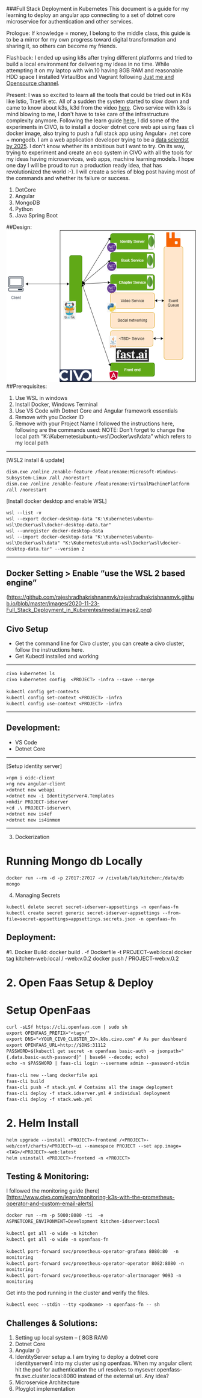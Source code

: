 ###Full Stack Deployment in Kubernetes
This document is a guide for my learning to deploy an angular app connecting to a set of dotnet core microservice for authentication and other services. 

Prologue: If knowledge = money, I belong to the middle class, this guide is to be a mirror for my own progress toward digital transformation and sharing it, so others can become my friends.

Flashback: I ended up using k8s after trying different platforms and tried to build a local environment for delivering my ideas in no time. While attempting it on my laptop with win.10 having 8GB RAM and reasonable HDD space I installed VirtaulBox and Vagrant following [Just me and Opensource channel](https://www.youtube.com/watch?v=YzaYqxW0wGs&list=PL34sAs7_26wNBRWM6BDhnonoA5FMERax0).

Present: I was so excited to learn all the tools that could be tried out in K8s like Istio, Traefik etc. All of a sudden the system started to slow down and came to know about k3s, k3d from the video [here](https://www.youtube.com/watch?v=-HchRyqNtkU&t=33m37s). Civo service with k3s is mind blowing to me, I don't have to take care of the infrastructure complexity anymore. Following the learn guide [here](https://www.civo.com/learn/deploying-applications-through-the-civo-kubernetes-marketplace), I did some of the experiments in CIVO, is to install a docker dotnet core web api using faas cli docker image, also trying to push a full stack app using Angular+ .net core + mongodb. I am a web application developer trying to be a [data scientist by 2025](https://rajeshradhakrishnanmvk.github.io/). I don't know whether its ambitious but I want to try. On its way, trying to experiment and create an eco system in CIVO with all the tools for my ideas having microservices, web apps, machine learning models. I hope one day I will be proud to run a production ready idea, that has revolutionized the world :-). I will create a series of blog post having most of the commands and whether its failure or success. 

1.	DotCore
2.	Angular
3.	MongoDB
4.	Python
5.	Java Spring Boot

##Design:
![kitchen.png](https://github.com/rajeshradhakrishnanmvk/rajeshradhakrishnanmvk.github.io/blob/master/images/2020-11-23-Full_Stack_Deployment_in_Kuberentes/media/image1.png?raw=true)
##Prerequisites:
1.	Use WSL in windows
2.	Install Docker, Windows Terminal
3.	Use VS Code with Dotnet Core and Angular framework essentials
4.	Remove <TAG> with you Docker ID
5.	Remove <PROJECT> with your Project Name
I followed the instructions here, following are the commands used:
NOTE: Don’t forget to change the local path “K:\Kubernetes\ubuntu-wsl\Docker\wsl\data” which refers to my local path
---------------------
[WSL2 install & update]
```
dism.exe /online /enable-feature /featurename:Microsoft-Windows-Subsystem-Linux /all /norestart
dism.exe /online /enable-feature /featurename:VirtualMachinePlatform /all /norestart
```
[Install docker desktop and enable WSL]
```
wsl --list -v
wsl --export docker-desktop-data "K:\Kubernetes\ubuntu-wsl\Docker\wsl\docker-desktop-data.tar"
wsl --unregister docker-desktop-data
wsl --import docker-desktop-data "K:\Kubernetes\ubuntu-wsl\Docker\wsl\data" "K:\Kubernetes\ubuntu-wsl\Docker\wsl\docker-desktop-data.tar" --version 2
```
---------------------
## Docker Setting > Enable “use the WSL 2 based engine”
 (https://github.com/rajeshradhakrishnanmvk/rajeshradhakrishnanmvk.github.io/blob/master/images/2020-11-23-Full_Stack_Deployment_in_Kuberentes/media/image2.png)
## Civo Setup
- Get the command line for Civo cluster, you can create a civo cluster, follow the instructions here.
- Get Kubectl installed and working
---------------------
```
civo kubernetes ls
civo kubernetes config  <PROJECT> -infra --save --merge

kubectl config get-contexts
kubectl config set-context <PROJECT> -infra
kubectl config use-context <PROJECT> -infra
```
---------------------
## Development:
- VS Code
- Dotnet Core
---------------------
[Setup identity server]
```
>npm i oidc-client
>ng new angular-client
>dotnet new webapi
>dotnet new -i IdentityServer4.Templates
>mkdir PROJECT-idserver
>cd .\ PROJECT-idserver\
>dotnet new is4ef 
>dotnet new is4inmem
```
---------------------
3.	Dockerization
# Running Mongo db Locally
```
docker run --rm -d -p 27017:27017 -v /civolab/lab/kitchen:/data/db mongo
```
4.	Managing Secrets
```
kubectl delete secret secret-idserver-appsettings -n openfaas-fn
kubectl create secret generic secret-idserver-appsettings --from-file=secret-appsettings=appsettings.secrets.json -n openfaas-fn
```
## Deployment:
#1.	Docker Build:
docker build . -f Dockerfile -t PROJECT-web:local
docker tag kitchen-web:local <tag>/ <PROJECT>-web:v.0.2
docker push <TAG>/ PROJECT-web:v.0.2

# 2. Open Faas Setup & Deploy
# Setup OpenFaas
```
curl -sLSf https://cli.openfaas.com | sudo sh
export OPENFAAS_PREFIX="<tag>/"
export DNS="<YOUR_CIVO_CLUSTER_ID>.k8s.civo.com" # As per dashboard
export OPENFAAS_URL=http://$DNS:31112
PASSWORD=$(kubectl get secret -n openfaas basic-auth -o jsonpath="{.data.basic-auth-password}" | base64 --decode; echo)
echo -n $PASSWORD | faas-cli login --username admin --password-stdin

faas-cli new --lang dockerfile api
faas-cli build
faas-cli push -f stack.yml # Contains all the image deployment
faas-cli deploy -f stack.idserver.yml # individual deployment
faas-cli deploy -f stack.web.yml
```
# 2. Helm Install
```
helm upgrade --install <PROJECT>-frontend /<PROJECT>-web/conf/charts/<PROJECT>-ui --namespace PROJECT --set app.image=<TAG>/<PROJECT>-web:latest
helm uninstall <PROJECT>-frontend -n <PROJECT>
```
## Testing & Monitoring:
I followed the monitoring guide (here)[https://www.civo.com/learn/monitoring-k3s-with-the-prometheus-operator-and-custom-email-alerts]

```
docker run --rm -p 5000:8080 -ti  -e ASPNETCORE_ENVIRONMENT=Development kitchen-idserver:local

kubectl get all -o wide -n kitchen
kubectl get all -o wide -n openfaas-fn

kubectl port-forward svc/prometheus-operator-grafana 8080:80  -n monitoring
kubectl port-forward svc/prometheus-operator-operator 8082:8080 -n monitoring
kubectl port-forward svc/prometheus-operator-alertmanager 9093 -n monitoring
```
Get into the pod running in the cluster and verify the files.
```
kubectl exec --stdin --tty <podname> -n openfaas-fn -- sh
```
## Challenges & Solutions:
1.	Setting up local system – (  8GB RAM)
2.	Dotnet Core
3.	Angular
    ()
4.	IdentityServer setup
a.	I am trying to deploy a dotnet core identityserver4 into my cluster using openfaas. When my angular client hit the pod for authentication the url resolves to mysever.openfass-fn.svc.cluster.local:8080 instead of the external url. Any idea?
5.	Microservice Architecture
6.	Ployglot implementation

